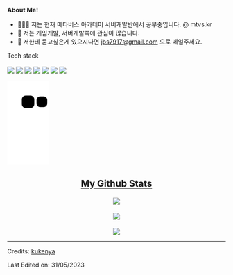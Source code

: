 
**About Me!**

- 👨🏽‍💻 저는 현재 메타버스 아카데미 서버개발반에서 공부중입니다. @ mtvs.kr
- 🤔 저는 게임개발, 서버개발쪽에 관심이 많습니다.
- 💬 저한테 묻고싶은게 있으시다면 jbs7917@gmail.com 으로 메일주세요.


<bd>Tech stack</bd>
<br>
<br>
<img width="30px" src="https://cdn.jsdelivr.net/gh/devicons/devicon/icons/csharp/csharp-plain.svg" /> 
<img width="30px" src="https://cdn.jsdelivr.net/gh/devicons/devicon/icons/java/java-plain.svg" /> 
<img width="30px" src="https://cdn.jsdelivr.net/gh/devicons/devicon/icons/html5/html5-original.svg" /> 
<img width="30px" src="https://cdn.jsdelivr.net/gh/devicons/devicon/icons/tensorflow/tensorflow-original.svg" />
<img width="30px" src="https://cdn.jsdelivr.net/gh/devicons/devicon/icons/vscode/vscode-original.svg" />
<img width="30px" src="https://cdn.jsdelivr.net/gh/devicons/devicon/icons/visualstudio/visualstudio-plain.svg" />
<img width="30px" src="https://cdn.jsdelivr.net/gh/devicons/devicon/icons/unity/unity-original.svg" />

![snake gif](https://github.com/kukenya/kukenya/blob/output/github-contribution-grid-snake.svg)

<h2 align="center"><u>My Github Stats</u></h2>
<p align="center">
<img align="center" src="https://github-readme-stats.vercel.app/api/top-langs/?username=kukenya&layout=compact&theme=github_dark&langs_count=10&exclude_repo=kasweb">
<br>
<br>
<img align="center" src="https://github-readme-stats.vercel.app/api?username=kukenya&count_private=true&show_icons=trueline_height=21&theme=github_dark">	
<br>
<br>
<img align="center" src="https://github-readme-streak-stats.herokuapp.com/?user=kukenya&theme=holi-theme">
</p>



-----
Credits: [kukenya](https://github.com/kukenya)

Last Edited on: 31/05/2023
